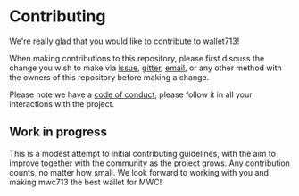 # Contributing

We're really glad that you would like to contribute to wallet713! 

When making contributions to this repository, please first discuss the change you wish to make via [issue](https://github.com/vault713/wallet713/issues/new), [gitter](https://gitter.im/vault713/wallet713), [email](mailto:hello@713.mw), or any other method with the owners of this repository before making a change.

Please note we have a [code of conduct](CODE_OF_CONDUCT.md), please follow it in all your interactions with the project.

## Work in progress

This is a modest attempt to initial contributing guidelines, with the aim to improve together with the community as the project grows. Any contribution counts, no matter how small. We look forward to working with you and making mwc713 the best wallet for MWC!
